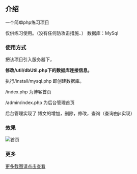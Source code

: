 ## 介绍

一个简单php练习项目

仅供练习使用。（没有任何防攻击措施..）
数据库：MySql

### 使用方式

把该项目引入服务器下，

**修改/util/dbUtil.php下的数据库连接信息。**

执行/install/mysql.php 即创建数据库。

/index.php 为博客首页

/admin/index.php 为后台管理首页

后台管理实现了 博文的增加，删除，修改，查询（查询由js实现）

### 效果

![首页](https://github.com/hqweay/php-blog/blob/master/%E6%88%AA%E5%9B%BE%E6%95%88%E6%9E%9C/%E9%A6%96%E9%A1%B5.png?raw=true)

### 更多

[更多截图请点击查看](https://github.com/hqweay/php-blog/tree/master/%E6%88%AA%E5%9B%BE%E6%95%88%E6%9E%9C)
